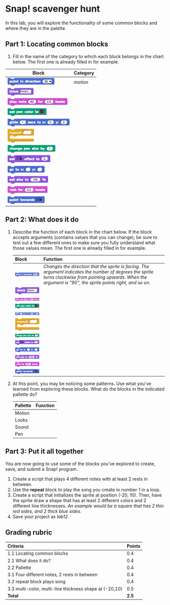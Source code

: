 # Snap! scavenger hunt

In this lab, you will explore the functionality of some common blocks and where they are in the palette.

## Part 1: Locating common blocks

1. Fill in the name of the category to which each block belongs in the chart below. The first one is already filled in for example.

| Block                                       | Category |
| ------------------------------------------- | -------- |
| ![point in direction](images/point_in_direction.png) | _motion_ |
| ![think](images/think.png)                         |          |
| ![play notes](images/play_notes.png)                |          |
| ![set pen color](images/set_pen_color.png)           |          |
| ![glide](images/glide.png)                         |          |
| ![repeat](images/repeat.png)                       |          |
| ![change pen size](images/change_pen_size.png)       |          |
| ![set effect](images/set_effect.png)                |          |
| ![go to x-y](images/go_to_x_y.png)                   |          |
| ![set size](images/set_size.png)                    |          |
| ![rest for beats](images/rest_for_beats.png)         |          |
| ![point towards](images/point_towards.png)          |       |

## Part 2: What does it do

1. Describe the function of each block in the chart below. If the block accepts arguments (contains values that you can change), be sure to test out a few different ones to make sure you fully understand what those values mean. The first one is already filled in for example.

    | Block   | Function   |
    | --- | --- |
    | ![point in direction](images/point_in_direction.png) | _Changes the direction that the sprite is facing. The argument indicates the number of degrees the sprite turns clockwise from pointing upwards. When the argument is "90", the sprite points right, and so on._ |
    | ![think](images/think.png)  |      |
    | ![play notes](images/play_notes.png) |     |
    | ![set pen color](images/set_pen_color.png)|   |
    | ![glide](images/glide.png)  |     |
    | ![repeat](images/repeat.png)          |     |
    | ![change pen size](images/change_pen_size.png)        |    |
    | ![set effect](images/set_effect.png)  |    |
    | ![go to x-y](images/go_to_x_y.png)        |      |
    | ![set size](images/set_size.png)    |             |
    | ![rest for beats](images/rest_for_beats.png) | |
    | ![point towards](images/point_towards.png)  |    |

2. At this point, you may be noticing some patterns. Use what you've learned from exploring these blocks. What do the blocks in the indicated pallette do?
  
    | Pallette   | Function   |
    | --- | --- |
    |Motion| |
    |Looks| |
    |Sound| |
    |Pen | |

## Part 3: Put it all together

You are now going to use some of the blocks you've explored to create, save, and submit a Snap! program.

1. Create a script that plays 4 different notes with at least 2 rests in between.
2. Use the **repeat** block to play the song you create in number 1 in a loop.
3. Create a script that initializes the sprite at position (-20, 10). Then, have the sprite draw a shape that has at least 2 different colors and 2 different line thicknesses. _An example would be a square that has 2 thin red sides, and 2 thick blue sides._
4. Save your project as _lab12_.

## Grading rubric

| **Criteria**                                          | Points         |
| :------------------------------------------------------------- | :-------------- |
| 1.1 Locating common blocks  | 0.4      |
| 2.1 What does it do?        | 0.4      |
| 2.2 Pallette               | 0.4      |
| 3.1 Four different notes, 2 rests in between  | 0.4      |
| 3.2 repeat block plays song     | 0.4      |
| 3.3 multi-color, multi-line thickness shape at (-20,10)  | 0.5     |
| **Total**                                             | **2.5** |
